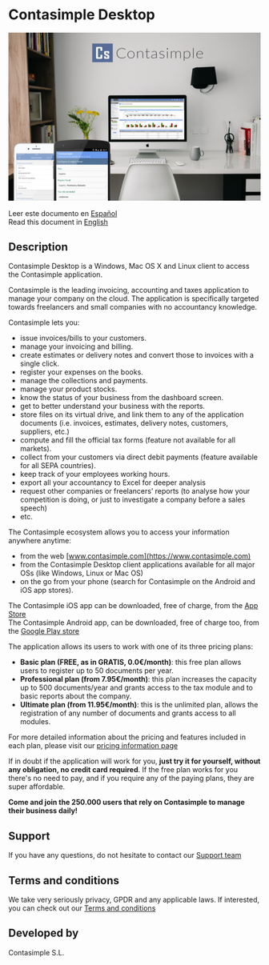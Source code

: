 # Contasimple Desktop

![Contasimple is available for desktop, web and mobile.](https://github.com/Contasimple/contasimple-desktop/blob/master/images/Contasimple%203000x2000.png)

Leer este documento en [Español](README.es.md)  
Read this document in [English](README.md)

## Description

Contasimple Desktop is a Windows, Mac OS X and Linux client to access the Contasimple application. 

Contasimple is the leading invoicing, accounting and taxes application to manage your company on the cloud. The application is specifically targeted towards freelancers and small companies with no accountancy knowledge.

Contasimple lets you:
- issue invoices/bills to your customers.
- manage your invoicing and billing.
- create estimates or delivery notes and convert those to invoices with a single click.
- register your expenses on the books.
- manage the collections and payments.
- manage your product stocks.
- know the status of your business from the dashboard screen.
- get to better understand your business with the reports.
- store files on its virtual drive, and link them to any of the application documents (i.e. invoices, estimates, delivery notes, customers, suppliers, etc.)
- compute and fill the official tax forms (feature not available for all markets).
- collect from your customers via direct debit payments (feature available for all SEPA countries).
- keep track of your employees working hours.
- export all your accountancy to Excel for deeper analysis
- request other companies or freelancers’ reports (to analyse how your competition is doing, or just to investigate a company before a sales speech)
- etc.

The Contasimple ecosystem allows you to access your information anywhere anytime:
- from the web [www.contasimple.com](https://www.contasimple.com)
- from the Contasimple Desktop client applications available for all major OSs (like Windows, Linux or Mac OS)
- on the go from your phone (search for Contasimple on the Android and iOS app stores).

The Contasimple iOS app can be downloaded, free of charge, from the [App Store](https://apps.apple.com/us/app/contasimple/id427583930)  
The Contasimple Android app, can be downloaded, free of charge too, from the [Google Play store](https://play.google.com/store/apps/details?id=com.v2msoft.contasimple)  

The application allows its users to work with one of its three pricing plans:  
- **Basic plan (FREE, as in GRATIS, 0.0€/month)**: this free plan allows users to register up to 50 documents per year.  
- **Professional plan (from 7.95€/month)**: this plan increases the capacity up to 500 documents/year and grants access to the tax module and to basic reports about the company.  
- **Ultimate plan (from 11.95€/month)**: this is the unlimited plan, allows the registration of any number of documents and grants access to all modules.  

For more detailed information about the pricing and features included in each plan, please visit our [pricing information page](https://www.contasimple.co.uk/prices-of-accounting-and-invoicing-tool)

If in doubt if the application will work for you, **just try it for yourself, without any obligation, no credit card required**. If the free plan works for you there's no need to pay, and if you require any of the paying plans, they are super affordable. 
 
**Come and join the 250.000 users that rely on Contasimple to manage their business daily!**

## Support
If you have any questions, do not hesitate to contact our [Support team](https://www.contasimple.co.uk/contact)

## Terms and conditions

We take very seriously privacy, GPDR and any applicable laws. If interested, you can check out our [Terms and conditions](https://www.contasimple.co.uk/legal-notes-and-terms)

## Developed by
Contasimple S.L.

